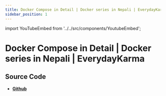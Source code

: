 ```yaml
---
title: Docker Compose in Detail | Docker series in Nepali | EverydayKarma
sidebar_position: 1
---
```


import YouTubeEmbed from '../../src/components/YoutubeEmbed';

# Docker Compose in Detail | Docker series in Nepali | EverydayKarma

<YouTubeEmbed videoId="gWRR3L1Lgwc" />

## Source Code

- [**Github**](https://github.com/isarojdahal)